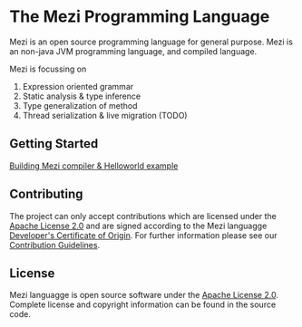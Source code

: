 # The Mezi Programming Language

Mezi is an open source programming language for general purpose. Mezi is an non-java JVM programming language, and compiled language.

Mezi is focussing on

1. Expression oriented grammar
2. Static analysis & type inference
3. Type generalization of method
4. Thread serialization & live migration (TODO)

## Getting Started
[Building Mezi compiler & Helloworld example](BUILD.md)

## Contributing
The project can only accept contributions which are licensed under the [Apache License 2.0](LICENSE) and are signed according to the Mezi languagge [Developer's Certificate of Origin](DCO.md). For further information please see our [Contribution Guidelines](CONTRIBUTING.md).

## License
Mezi languagge is open source software under the [Apache License 2.0](LICENSE). Complete license and copyright information can be found in the source code.
